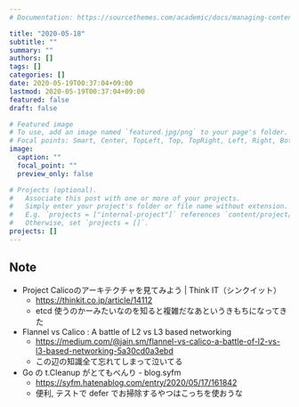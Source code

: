 ```yaml
---
# Documentation: https://sourcethemes.com/academic/docs/managing-content/

title: "2020-05-18"
subtitle: ""
summary: ""
authors: []
tags: []
categories: []
date: 2020-05-19T00:37:04+09:00
lastmod: 2020-05-19T00:37:04+09:00
featured: false
draft: false

# Featured image
# To use, add an image named `featured.jpg/png` to your page's folder.
# Focal points: Smart, Center, TopLeft, Top, TopRight, Left, Right, BottomLeft, Bottom, BottomRight.
image:
  caption: ""
  focal_point: ""
  preview_only: false

# Projects (optional).
#   Associate this post with one or more of your projects.
#   Simply enter your project's folder or file name without extension.
#   E.g. `projects = ["internal-project"]` references `content/project/deep-learning/index.md`.
#   Otherwise, set `projects = []`.
projects: []
---
```


## Note

* Project Calicoのアーキテクチャを見てみよう | Think IT（シンクイット）
  * https://thinkit.co.jp/article/14112
  * etcd 使うのかーみたいなのを知ると複雑だなあというきもちになってきた
* Flannel vs Calico : A battle of L2 vs L3 based networking
  * https://medium.com/@jain.sm/flannel-vs-calico-a-battle-of-l2-vs-l3-based-networking-5a30cd0a3ebd
  * この辺の知識全て忘れてしまって泣いてる
* Go の t.Cleanup がとてもべんり - blog.syfm
  * https://syfm.hatenablog.com/entry/2020/05/17/161842
  * 便利, テストで defer でお掃除するやつはこっちを使おうな
